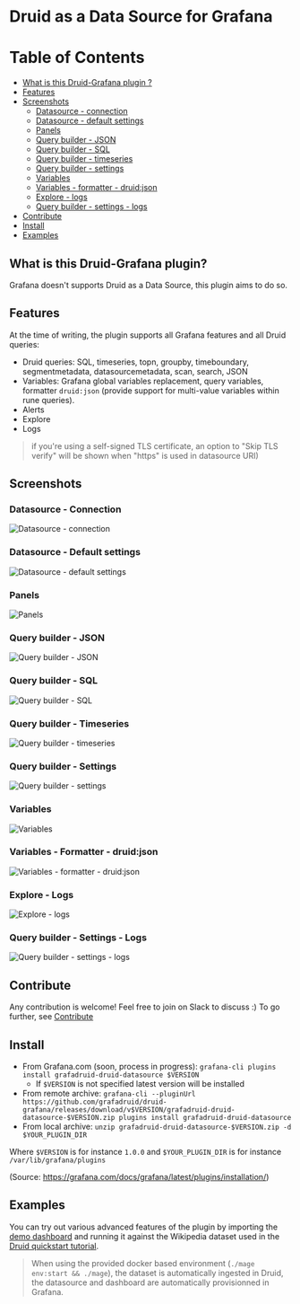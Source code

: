 # Druid as a Data Source for Grafana

Table of Contents
=================

* [What is this Druid-Grafana plugin ?](#what-is-this-druid-grafana-plugin)
* [Features](#features)
* [Screenshots](#screenshots)
  * [Datasource - connection](#datasource---connection)
  * [Datasource - default settings](#datasource---default-settings)
  * [Panels](#panels)
  * [Query builder - JSON](#query-builder---json)
  * [Query builder - SQL](#query-builder---sql)
  * [Query builder - timeseries](#query-builder---timeseries)
  * [Query builder - settings](#query-builder---settings)
  * [Variables](#variables)
  * [Variables - formatter - druid:json](#variables---formatter---druidjson)
  * [Explore - logs](#explore---logs)
  * [Query builder - settings - logs](#query-builder---settings---logs)
* [Contribute](#contribute)
* [Install](#install)
* [Examples](#examples)

## What is this Druid-Grafana plugin?

Grafana doesn't supports Druid as a Data Source, this plugin aims to do so.

## Features

At the time of writing, the plugin supports all Grafana features and all Druid queries:

- Druid queries: SQL, timeseries, topn, groupby, timeboundary, segmentmetadata, datasourcemetadata, scan, search, JSON
- Variables: Grafana global variables replacement, query variables, formatter `druid:json` (provide support for multi-value variables within rune queries).
- Alerts
- Explore
- Logs

> if you're using a self-signed TLS certificate, an option to "Skip TLS verify" will be shown when "https" is used in datasource URI)

## Screenshots

### Datasource - Connection

![Datasource - connection](src/img/screenshot-datasource-connection.png)

### Datasource - Default settings

![Datasource - default settings](src/img/screenshot-datasource-default-settings.png)

### Panels

![Panels](src/img/screenshot-panels.png)

### Query builder - JSON

![Query builder - JSON](src/img/screenshot-querybuilder-json.png)

### Query builder - SQL

![Query builder - SQL](src/img/screenshot-querybuilder-sql.png)

### Query builder - Timeseries

![Query builder - timeseries](src/img/screenshot-querybuilder-timeseries.png)

### Query builder - Settings

![Query builder - settings](src/img/screenshot-querybuilder-settings.png)

### Variables

![Variables](src/img/screenshot-variables.png)

### Variables - Formatter - druid:json

![Variables - formatter - druid:json](src/img/screenshot-querybuilder-formatter-druidjson.png)

### Explore - Logs

![Explore - logs](src/img/screenshot-explore-logs.png)

### Query builder - Settings - Logs

![Query builder - settings - logs](src/img/screenshot-querybuilder-settings-logs.png)

## Contribute

Any contribution is welcome! Feel free to join on Slack to discuss :)
To go further, see [Contribute](CONTRIBUTE.md)

## Install

- From Grafana.com (soon, process in progress):
  `grafana-cli plugins install grafadruid-druid-datasource $VERSION`
  - If `$VERSION` is not specified latest version will be installed
- From remote archive:
  `grafana-cli --pluginUrl https://github.com/grafadruid/druid-grafana/releases/download/v$VERSION/grafadruid-druid-datasource-$VERSION.zip plugins install grafadruid-druid-datasource`
- From local archive:
  `unzip grafadruid-druid-datasource-$VERSION.zip -d $YOUR_PLUGIN_DIR`

Where `$VERSION` is for instance `1.0.0` and `$YOUR_PLUGIN_DIR` is for instance `/var/lib/grafana/plugins`

(Source: https://grafana.com/docs/grafana/latest/plugins/installation/)

## Examples

You can try out various advanced features of the plugin by importing the [demo dashboard](docker/grafana/dashboards/dashboard.json) and running it against the Wikipedia dataset used in the [Druid quickstart tutorial](https://druid.apache.org/docs/latest/tutorials/index.html#step-4-load-data).
> When using the provided docker based environment (`./mage env:start && ./mage`), the dataset is automatically ingested in Druid, the datasource and dashboard are automatically provisionned in Grafana.
